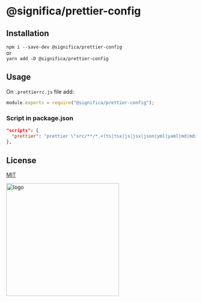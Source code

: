 # @significa/prettier-config

## Installation

`npm i --save-dev @significa/prettier-config`  
or  
`yarn add -D @significa/prettier-config`

## Usage

On `.prettierrc.js` file add:

```js
module.exports = require("@significa/prettier-config");
```

### Script in package.json

```json
"scripts": {
  "prettier": "prettier \"src/**/*.+(ts|tsx|js|jsx|json|yml|yaml|md|mdx)\" --write"
},
```

## License

[MIT](https://github.com/Significa/significa-style/blob/master/LICENSE)

<a href="https://significa.co"><img src="https://user-images.githubusercontent.com/4838076/70076649-20d29b00-15f7-11ea-9379-e2fa1889a525.png" alt="logo" width="300px"></a>
